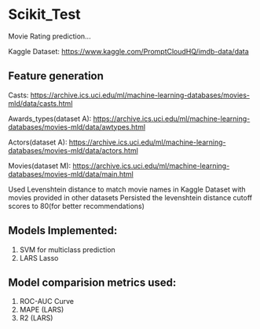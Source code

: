 # Scikit_Test

Movie Rating prediction...

Kaggle Dataset: https://www.kaggle.com/PromptCloudHQ/imdb-data/data

## Feature generation
 
Casts: https://archive.ics.uci.edu/ml/machine-learning-databases/movies-mld/data/casts.html

Awards_types(dataset A): https://archive.ics.uci.edu/ml/machine-learning-databases/movies-mld/data/awtypes.html

Actors(dataset A): https://archive.ics.uci.edu/ml/machine-learning-databases/movies-mld/data/actors.html

Movies(dataset M): https://archive.ics.uci.edu/ml/machine-learning-databases/movies-mld/data/main.html

Used Levenshtein distance to match movie names in Kaggle Dataset with movies provided in other datasets
Persisted the levenshtein distance cutoff scores to 80(for better recommendations)

## Models Implemented:
1. SVM for multiclass prediction
2. LARS Lasso

## Model comparision metrics used: 
1. ROC-AUC Curve
2. MAPE (LARS)
3. R2 (LARS)
